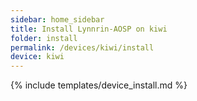 ```yaml
---
sidebar: home_sidebar
title: Install Lynnrin-AOSP on kiwi
folder: install
permalink: /devices/kiwi/install
device: kiwi
---
```

{% include templates/device_install.md %}
